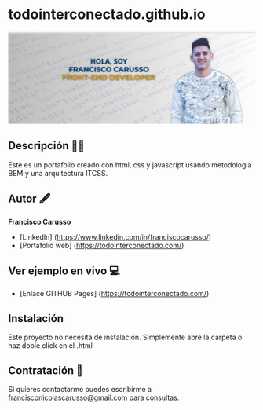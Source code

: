 # todointerconectado.github.io

![Layout preview for the Todointerconectado page](./CSS/img/banner.png)

## Descripción 👨‍💼
Este es un portafolio creado con html, css y javascript usando metodologia BEM y una arquitectura ITCSS.

## Autor 🖋
**Francisco Carusso**

* [LinkedIn] (https://www.linkedin.com/in/franciscocarusso/)
* [Portafolio web] (https://todointerconectado.com/)

## Ver ejemplo en vivo 💻
- [Enlace GITHUB Pages] (https://todointerconectado.com/)

## Instalación 
Este proyecto no necesita de instalación. Simplemente abre la carpeta o haz doble click en el .html

## Contratación 📧
Si quieres contactarme puedes escribirme a francisconicolascarusso@gmail.com para consultas.
